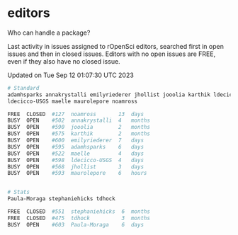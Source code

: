 # editors

Who can handle a package?

Last activity in issues assigned to rOpenSci editors, searched first in open
issues and then in closed issues. Editors with no open issues are FREE, even if
they also have no closed issue.


Updated on Tue Sep 12 01:07:30 UTC 2023

```bash
# Standard
adamhsparks annakrystalli emilyriederer jhollist jooolia karthik ldecicco
ldecicco-USGS maelle maurolepore noamross

FREE  CLOSED  #127  noamross       13  days
BUSY  OPEN    #502  annakrystalli  4   months
BUSY  OPEN    #590  jooolia        2   months
BUSY  OPEN    #575  karthik        2   months
BUSY  OPEN    #600  emilyriederer  7   days
BUSY  OPEN    #595  adamhsparks    6   days
BUSY  OPEN    #522  maelle         4   days
BUSY  OPEN    #598  ldecicco-USGS  4   days
BUSY  OPEN    #568  jhollist       3   days
BUSY  OPEN    #593  maurolepore    6   hours


# Stats
Paula-Moraga stephaniehicks tdhock

FREE  CLOSED  #551  stephaniehicks  6  months
FREE  CLOSED  #475  tdhock          3  months
BUSY  OPEN    #603  Paula-Moraga    6  days
```
